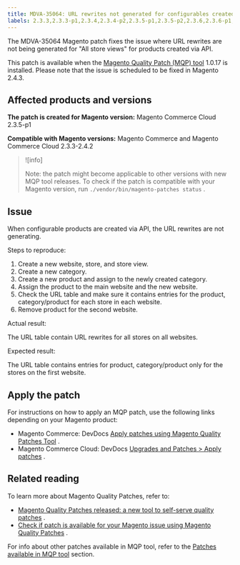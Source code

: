 ```yaml
---
title: MDVA-35064: URL rewrites not generated for configurables created via API
labels: 2.3.3,2.3.3-p1,2.3.4,2.3.4-p2,2.3.5-p1,2.3.5-p2,2.3.6,2.3.6-p1,2.4.0,2.4.0-p1,2.4.1,2.4.1-p1,2.4.2,MQP 1.0.17,Magento Commerce,Magento Commerce Cloud,Magento Quality Patches,support tools
---
```


The MDVA-35064 Magento patch fixes the issue where URL rewrites are not being generated for "All store views" for products created via API.

This patch is available when the [Magento Quality Patch (MQP) tool](https://support.magento.com/hc/en-us/articles/360047139492) 1.0.17 is installed. Please note that the issue is scheduled to be fixed in Magento 2.4.3.

## Affected products and versions

 **The patch is created for Magento version:** Magento Commerce Cloud 2.3.5-p1

 **Compatible with Magento versions:** Magento Commerce and Magento Commerce Cloud 2.3.3-2.4.2

>![info]
>
>Note: the patch might become applicable to other versions with new MQP tool releases. To check if the patch is compatible with your Magento version, run `./vendor/bin/magento-patches status` .

## Issue

When configurable products are created via API, the URL rewrites are not generating.

 <span class="wysiwyg-underline">Steps to reproduce:</span> 

1. Create a new website, store, and store view.
1. Create a new category.
1. Create a new product and assign to the newly created category.
1. Assign the product to the main website and the new website.
1. Check the URL table and make sure it contains entries for the product, category/product for each store in each website.
1. Remove product for the second website.

 <span class="wysiwyg-underline">Actual result:</span> 

The URL table contain URL rewrites for all stores on all websites.

 <span class="wysiwyg-underline">Expected result:</span> 

The URL table contains entries for product, category/product only for the stores on the first website.

## Apply the patch

For instructions on how to apply an MQP patch, use the following links depending on your Magento product:

* Magento Commerce: DevDocs [Apply patches using Magento Quality Patches Tool](https://devdocs.magento.com/guides/v2.4/comp-mgr/patching/mqp.html) .
* Magento Commerce Cloud: DevDocs [Upgrades and Patches > Apply patches](https://devdocs.magento.com/cloud/project/project-patch.html) .

## Related reading

To learn more about Magento Quality Patches, refer to:

* [Magento Quality Patches released: a new tool to self-serve quality patches](https://support.magento.com/hc/en-us/articles/360047139492) .
* [Check if patch is available for your Magento issue using Magento Quality Patches](https://support.magento.com/hc/en-us/articles/360047125252) .

For info about other patches available in MQP tool, refer to the [Patches available in MQP tool](https://support.magento.com/hc/en-us/sections/360010506631-Patches-available-in-MQP-tool-) section.